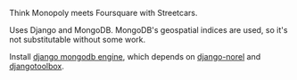 Think Monopoly meets Foursquare with Streetcars. 

Uses Django and MongoDB. MongoDB's geospatial indices are used, so it's not 
substitutable without some work. 

Install [django mongodb engine](http://django-mongodb.org/topics/setup.html),
which depends on 
[django-norel](http://www.allbuttonspressed.com/projects/django-nonrel) and 
[djangotoolbox](http://www.allbuttonspressed.com/projects/djangotoolbox). 


